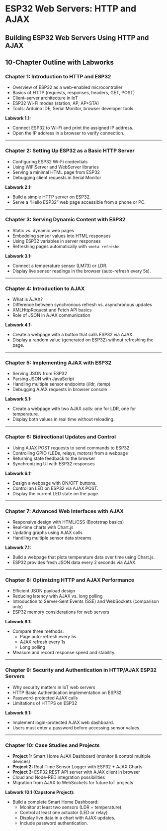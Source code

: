 # ESP32 Web Servers: HTTP and AJAX

## Building ESP32 Web Servers Using HTTP and AJAX

## 10-Chapter Outline with Labworks

### Chapter 1: Introduction to HTTP and ESP32
- Overview of ESP32 as a web-enabled microcontroller  
- Basics of HTTP (requests, responses, headers, GET, POST)  
- Client–server architecture in IoT  
- ESP32 Wi-Fi modes (station, AP, AP+STA)  
- Tools: Arduino IDE, Serial Monitor, browser developer tools  

**Labwork 1.1:**  
- Connect ESP32 to Wi-Fi and print the assigned IP address.  
- Open the IP address in a browser to verify connection.  

---

### Chapter 2: Setting Up ESP32 as a Basic HTTP Server
- Configuring ESP32 Wi-Fi credentials  
- Using WiFiServer and WebServer libraries  
- Serving a minimal HTML page from ESP32  
- Debugging client requests in Serial Monitor  

**Labwork 2.1:**  
- Build a simple HTTP server on ESP32.  
- Serve a “Hello ESP32” web page accessible from a phone or PC.  

---

### Chapter 3: Serving Dynamic Content with ESP32
- Static vs. dynamic web pages  
- Embedding sensor values into HTML responses  
- Using ESP32 variables in server responses  
- Refreshing pages automatically with `<meta refresh>`  

**Labwork 3.1:**  
- Connect a temperature sensor (LM73) or LDR.  
- Display live sensor readings in the browser (auto-refresh every 5s).  

---

### Chapter 4: Introduction to AJAX
- What is AJAX?  
- Difference between synchronous refresh vs. asynchronous updates  
- XMLHttpRequest and Fetch API basics  
- Role of JSON in AJAX communication  

**Labwork 4.1:**  
- Create a webpage with a button that calls ESP32 via AJAX.  
- Display a random value (generated on ESP32) without refreshing the page.  

---

### Chapter 5: Implementing AJAX with ESP32
- Serving JSON from ESP32  
- Parsing JSON with JavaScript  
- Handling multiple sensor endpoints (/ldr, /temp)  
- Debugging AJAX requests in browser console  

**Labwork 5.1:**  
- Create a webpage with two AJAX calls: one for LDR, one for temperature.  
- Display both values in real time without reloading.  

---

### Chapter 6: Bidirectional Updates and Control
- Using AJAX POST requests to send commands to ESP32  
- Controlling GPIO (LEDs, relays, motors) from a webpage  
- Returning state feedback to the browser  
- Synchronizing UI with ESP32 responses  

**Labwork 6.1:**  
- Design a webpage with ON/OFF buttons.  
- Control an LED on ESP32 via AJAX POST.  
- Display the current LED state on the page.  

---

### Chapter 7: Advanced Web Interfaces with AJAX
- Responsive design with HTML/CSS (Bootstrap basics)  
- Real-time charts with Chart.js  
- Updating graphs using AJAX calls  
- Handling multiple sensor data streams  

**Labwork 7.1:**  
- Build a webpage that plots temperature data over time using Chart.js.  
- ESP32 provides fresh JSON data every 2 seconds via AJAX.  

---

### Chapter 8: Optimizing HTTP and AJAX Performance
- Efficient JSON payload design  
- Reducing latency with AJAX vs. long polling  
- Introduction to Server-Sent Events (SSE) and WebSockets (comparison only)  
- ESP32 memory considerations for web servers  

**Labwork 8.1:**  
- Compare three methods:  
  - Page auto-refresh every 5s  
  - AJAX refresh every 1s  
  - Long polling  
- Measure and record response speed and stability.  

---

### Chapter 9: Security and Authentication in HTTP/AJAX ESP32 Servers
- Why security matters in IoT web servers  
- HTTP Basic Authentication implementation on ESP32  
- Password-protected AJAX calls  
- Limitations of HTTPS on ESP32  

**Labwork 9.1:**  
- Implement login-protected AJAX web dashboard.  
- Users must enter a password before accessing sensor values.  

---

### Chapter 10: Case Studies and Projects
- **Project 1:** Smart Home AJAX Dashboard (monitor & control multiple devices)  
- **Project 2:** Real-Time Sensor Logger with ESP32 + AJAX Charts  
- **Project 3:** ESP32 REST API server with AJAX client in browser  
- Cloud and Node-RED integration possibilities  
- Migration from AJAX to WebSockets for future IoT projects  

**Labwork 10.1 (Capstone Project):**  
- Build a complete Smart Home Dashboard:  
  - Monitor at least two sensors (LDR + temperature).  
  - Control at least one actuator (LED or relay).  
  - Display live data in a chart with AJAX updates.  
  - Include password authentication.  

